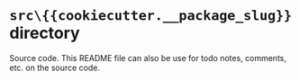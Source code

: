 # `src\{{cookiecutter.__package_slug}}` directory

Source code.  This README file can also be use for todo notes, comments, etc.
on the source code.
